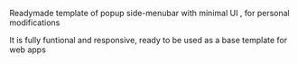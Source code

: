 Readymade template of popup side-menubar with minimal UI , for personal modifications

It is fully funtional and responsive, ready to be used as a base template for web apps
